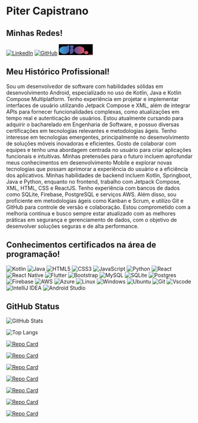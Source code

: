 # Piter Capistrano

## Minhas Redes!
[![LinkedIn](https://img.shields.io/badge/LinkedIn-0077B5?style=for-the-badge&logo=linkedin&logoColor=white)](https://www.linkedin.com/in/piter-capistrano-830406191/)
[![GitHub](https://img.shields.io/badge/GitHub-100000?style=for-the-badge&logo=github&logoColor=white)](https://github.com/PiterCapistrano)
[![DIO](/dio-logo.jpg)](https://www.dio.me/users/pitercapistrano)

## Meu Histórico Profissional!

Sou um desenvolvedor de software com habilidades sólidas em desenvolvimento Android, especializado no uso de Kotlin, Java e Kotlin Compose Multiplatform. Tenho experiência em projetar e implementar interfaces de usuário utilizando Jetpack Compose e XML, além de integrar APIs para fornecer funcionalidades complexas, como atualizações em tempo real e autenticação de usuários. Estou atualmente cursando para adquirir o bacharelado em Engenharia de Software, e possuo diversas certificações em tecnologias relevantes e metodologias ágeis.  Tenho interesse em tecnologias emergentes, principalmente no desenvolvimento de soluções móveis inovadoras e eficientes. Gosto de colaborar com equipes e tenho uma abordagem centrada no usuário para criar aplicações funcionais e intuitivas. Minhas pretensões para o futuro incluem aprofundar meus conhecimentos em desenvolvimento Mobile e explorar novas tecnologias que possam aprimorar a experiência do usuário e a eficiência dos aplicativos.  Minhas habilidades de backend incluem Kotlin, Springboot, Java e Python, enquanto no frontend, trabalho com Jetpack Compose, XML, HTML, CSS e ReactJS. Tenho experiência com bancos de dados como SQLite, Firebase, PostgreSQL e serviços AWS. Além disso, sou proficiente em metodologias ágeis como Kanban e Scrum, e utilizo Git e GitHub para controle de versão e colaboração.  Estou comprometido com a melhoria contínua e busco sempre estar atualizado com as melhores práticas em segurança e gerenciamento de dados, com o objetivo de desenvolver soluções seguras e de alta performance.

## Conhecimentos certificados na área de programação!
![Kotlin](https://img.shields.io/badge/Kotlin-0095D5?&style=for-the-badge&logo=kotlin&logoColor=white)
![Java](https://img.shields.io/badge/java-%23ED8B00.svg?style=for-the-badge&logo=openjdk&logoColor=white)
![HTML5](https://img.shields.io/badge/HTML5-E34F26?style=for-the-badge&logo=html5&logoColor=white)
![CSS3](https://img.shields.io/badge/CSS3-1572B6?style=for-the-badge&logo=css3&logoColor=white)
![JavaScript](https://img.shields.io/badge/JavaScript-F7DF1E?style=for-the-badge&logo=javascript&logoColor=black)
![Python](https://img.shields.io/badge/python-3670A0?style=for-the-badge&logo=python&logoColor=ffdd54)
![React](https://img.shields.io/badge/React-20232A?style=for-the-badge&logo=react&logoColor=61DAFB)
![React Native](https://img.shields.io/badge/React_Native-20232A?style=for-the-badge&logo=react&logoColor=61DAFB)
![Flutter](https://img.shields.io/badge/Flutter-%2302569B.svg?style=for-the-badge&logo=Flutter&logoColor=white)
![Bootstrap](https://img.shields.io/badge/-boostrap-0D1117?style=for-the-badge&logo=bootstrap&labelColor=0D1117)
![MySQL](https://img.shields.io/badge/MySQL-00000F?style=for-the-badge&logo=mysql&logoColor=white)
![SQLite](https://img.shields.io/badge/sqlite-%2307405e.svg?style=for-the-badge&logo=sqlite&logoColor=white)
![Postgres](https://img.shields.io/badge/postgres-%23316192.svg?style=for-the-badge&logo=postgresql&logoColor=white)
![Firebase](https://img.shields.io/badge/firebase-%23039BE5.svg?style=for-the-badge&logo=firebase)
![AWS](https://img.shields.io/badge/AWS-%23FF9900.svg?style=for-the-badge&logo=amazon-aws&logoColor=white)
![Azure](https://img.shields.io/badge/azure-%230072C6.svg?style=for-the-badge&logo=microsoftazure&logoColor=white)
![Linux](https://img.shields.io/badge/Linux-000?style=for-the-badge&logo=linux&logoColor=FCC624)
![Windows](https://img.shields.io/badge/Windows-000?style=for-the-badge&logo=windows&logoColor=2CA5E0)
![Ubuntu](https://img.shields.io/badge/Ubuntu-35495E?style=for-the-badge&logo=ubuntu&logoColor=2CA5E0)
![Git](https://img.shields.io/badge/GIT-E44C30?style=for-the-badge&logo=git&logoColor=white)
![Vscode](https://img.shields.io/badge/Vscode-007ACC?style=for-the-badge&logo=visual-studio-code&logoColor=white)
![IntelliJ IDEA](https://img.shields.io/badge/IntelliJIDEA-000000.svg?style=for-the-badge&logo=intellij-idea&logoColor=white)
![Android Studio](https://img.shields.io/badge/android%20studio-346ac1?style=for-the-badge&logo=android%20studio&logoColor=white)

## GitHub Status

![GitHub Stats](https://github-readme-stats.vercel.app/api?username=PiterCapistrano&theme=transparent&bg_color=000&border_color=FF0000&show_icons=true&icon_color=FF0000&title_color=FF0000&text_color=FFF)

![Top Langs](https://github-readme-stats-git-masterrstaa-rickstaa.vercel.app/api/top-langs/?username=PiterCapistrano&bg_color=000&border_color=FF000C&title_color=FF0000&text_color=FFF)

[![Repo Card](https://github-readme-stats.vercel.app/api/pin/?username=PiterCapistrano&repo=AppDelivery&bg_color=000&border_color=FF0000&show_icons=true&icon_color=FF000&title_color=FF0000&text_color=FFF)](https://github.com/PiterCapistrano/AppDelivery)

[![Repo Card](https://github-readme-stats.vercel.app/api/pin/?username=PiterCapistrano&repo=credit-application-system&bg_color=000&border_color=FF0000&show_icons=true&icon_color=FF000&title_color=FF0000&text_color=FFF)](https://github.com/PiterCapistrano/credit-application-system)

[![Repo Card](https://github-readme-stats.vercel.app/api/pin/?username=PiterCapistrano&repo=PlayMusic&bg_color=000&border_color=FF0000&show_icons=true&icon_color=FF000&title_color=FF0000&text_color=FFF)](https://github.com/PiterCapistrano/PlayMusic)

[![Repo Card](https://github-readme-stats.vercel.app/api/pin/?username=PiterCapistrano&repo=WhatsApp-List&bg_color=000&border_color=FF0000&show_icons=true&icon_color=FF000&title_color=FF0000&text_color=FFF)](https://github.com/PiterCapistrano/WhatsApp-List)

[![Repo Card](https://github-readme-stats.vercel.app/api/pin/?username=PiterCapistrano&repo=Calculadora-de-IMC&bg_color=000&border_color=FF0000&show_icons=true&icon_color=FF000&title_color=FF0000&text_color=FFF)](https://github.com/PiterCapistrano/Calculadora-de-IMC)

[![Repo Card](https://github-readme-stats.vercel.app/api/pin/?username=PiterCapistrano&repo=BarberShopApp&bg_color=000&border_color=FF0000&show_icons=true&icon_color=FF000&title_color=FF0000&text_color=FFF)](https://github.com/PiterCapistrano/BarberShopApp)

[![Repo Card](https://github-readme-stats.vercel.app/api/pin/?username=PiterCapistrano&repo=Projeto-ReactJs-Matheus-Battisti&bg_color=000&border_color=FF0000&show_icons=true&icon_color=FF000&title_color=FF0000&text_color=FFF)](https://github.com/PiterCapistrano/Projeto-ReactJs-Matheus-Battisti)





<!--
**PiterCapistrano/PiterCapistrano** is a ✨ _special_ ✨ repository because its `README.md` (this file) appears on your GitHub profile.

Here are some ideas to get you started:

- 🔭 I’m currently working on ...
- 🌱 I’m currently learning ...
- 👯 I’m looking to collaborate on ...
- 🤔 I’m looking for help with ...
- 💬 Ask me about ...
- 📫 How to reach me: ...
- 😄 Pronouns: ...
- ⚡ Fun fact: ...
-->
